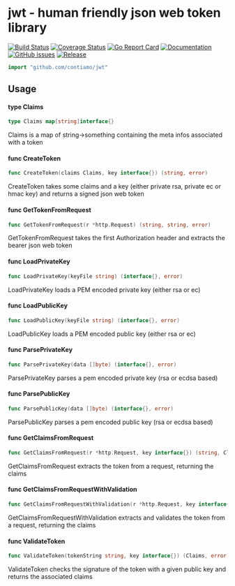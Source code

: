 # jwt - human friendly json web token library
[![Build Status](https://travis-ci.org/Contiamo/jwt.svg?branch=master)](https://travis-ci.org/Contiamo/jwt) [![Coverage Status](https://coveralls.io/repos/github/Contiamo/jwt/badge.svg?branch=master)](https://coveralls.io/github/Contiamo/jwt?branch=master) [![Go Report Card](https://goreportcard.com/badge/github.com/contiamo/jwt)](https://goreportcard.com/report/github.com/contiamo/jwt)  [![Documentation](https://godoc.org/github.com/contiamo/jwt?status.svg)](http://godoc.org/github.com/contiamo/jwt) [![GitHub issues](https://img.shields.io/github/issues/Contiamo/jwt.svg)](https://github.com/contiamo/jwt/issues)  [![Release](https://img.shields.io/github/release/Contiamo/jwt.svg?label=Release)](https://github.com/contiamo/jwt/releases)



```go
import "github.com/contiamo/jwt"
```

## Usage

#### type Claims

```go
type Claims map[string]interface{}
```

Claims is a map of string->something containing the meta infos associated with a
token

#### func CreateToken

```go
func CreateToken(claims Claims, key interface{}) (string, error)
```
CreateToken takes some claims and a key (either private rsa, private ec or hmac key) and returns a signed json web token

#### func GetTokenFromRequest

```go
func GetTokenFromRequest(r *http.Request) (string, string, error)
```
GetTokenFromRequest takes the first Authorization header and extracts the bearer
json web token

#### func LoadPrivateKey

```go
func LoadPrivateKey(keyFile string) (interface{}, error)
```
LoadPrivateKey loads a PEM encoded private key (either rsa or ec)

#### func LoadPublicKey

```go
func LoadPublicKey(keyFile string) (interface{}, error)
```
LoadPublicKey loads a PEM encoded public key (either rsa or ec)

#### func ParsePrivateKey

```go
func ParsePrivateKey(data []byte) (interface{}, error)
```
ParsePrivateKey parses a pem encoded private key (rsa or ecdsa based)

#### func ParsePublicKey

```go
func ParsePublicKey(data []byte) (interface{}, error)
```
ParsePublicKey parses a pem encoded public key (rsa or ecdsa based)

#### func GetClaimsFromRequest

```go
func GetClaimsFromRequest(r *http.Request, key interface{}) (string, Claims, error)
```
GetClaimsFromRequest extracts the token from a request, returning the claims

#### func GetClaimsFromRequestWithValidation

```go
func GetClaimsFromRequestWithValidation(r *http.Request, key interface{}) (string, Claims, error)
```
GetClaimsFromRequestWithValidation extracts and validates the token from a request, returning the claims


#### func ValidateToken

```go
func ValidateToken(tokenString string, key interface{}) (Claims, error)
```
ValidateToken checks the signature of the token with a given public key and
returns the associated claims
